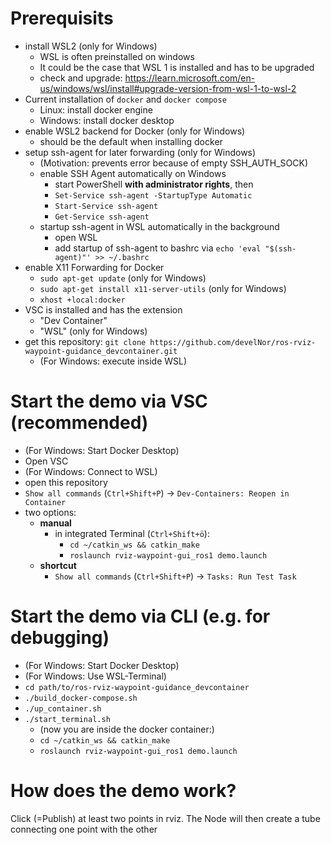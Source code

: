# Prerequisits
- install WSL2 (only for Windows)
    - WSL is often preinstalled on windows
    - It could be the case that WSL 1 is installed and has to be upgraded
    - check and upgrade: https://learn.microsoft.com/en-us/windows/wsl/install#upgrade-version-from-wsl-1-to-wsl-2
- Current installation of `docker` and `docker compose`
    - Linux: install docker engine
    - Windows: install docker desktop 
- enable WSL2 backend for Docker (only for Windows)
    - should be the default when installing docker
- setup ssh-agent for later forwarding (only for Windows)
    - (Motivation: prevents error because of empty SSH_AUTH_SOCK)
    - enable SSH Agent automatically on Windows
        - start PowerShell **with administrator rights**, then
        - `Set-Service ssh-agent -StartupType Automatic`
        - `Start-Service ssh-agent`
        - `Get-Service ssh-agent`
    - startup ssh-agent in WSL automatically in the background
        - open WSL
        - add startup of ssh-agent to bashrc via `echo 'eval "$(ssh-agent)"' >> ~/.bashrc`
- enable X11 Forwarding for Docker
    - `sudo apt-get update` (only for Windows)
    - `sudo apt-get install x11-server-utils` (only for Windows)
    - `xhost +local:docker`
- VSC is installed and has the extension 
    - "Dev Container"
    - "WSL" (only for Windows)
- get this repository: `git clone https://github.com/develNor/ros-rviz-waypoint-guidance_devcontainer.git` 
    - (For Windows: execute inside WSL)

# Start the demo via VSC (recommended)
- (For Windows: Start Docker Desktop)
- Open VSC
- (For Windows: Connect to WSL)
- open this repository
- `Show all commands` (`Ctrl+Shift+P`) -> `Dev-Containers: Reopen in Container`
- two options:
    - **manual**    
        - in integrated Terminal (`Ctrl+Shift+ö`):
            - `cd ~/catkin_ws && catkin_make`
            - `roslaunch rviz-waypoint-gui_ros1 demo.launch`
    - **shortcut**
        - `Show all commands` (`Ctrl+Shift+P`) -> `Tasks: Run Test Task`

# Start the demo via CLI (e.g. for debugging)
- (For Windows: Start Docker Desktop)
- (For Windows: Use WSL-Terminal)
- `cd path/to/ros-rviz-waypoint-guidance_devcontainer`
- `./build_docker-compose.sh`
- `./up_container.sh`
- `./start_terminal.sh`
    - (now you are inside the docker container:)
    - `cd ~/catkin_ws && catkin_make`
    - `roslaunch rviz-waypoint-gui_ros1 demo.launch`

# How does the demo work?
Click (=Publish) at least two points in rviz. The Node will then create a tube connecting one point with the other